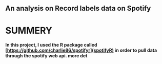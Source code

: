## An analysis on Record labels data on Spotify
# SUMMERY
#### In this project, I used the R package called [https://github.com/charlie86/spotifyr](spotifyR) in order to pull data through the spotify web api. more det

